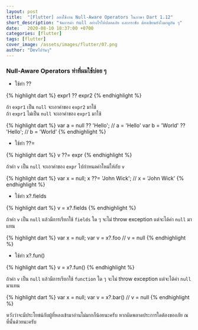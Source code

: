 ```yaml
---
layout: post
title:  "[Flutter] ลองใช้งาน Null-Aware Operators ในภาษา Dart 1.12"
short_description: "จัดการค่า null อย่างไรให้ปลอดภัย และกระชับ ต้องเขียนยังไงมาดูกัน ๆ"
date:   2020-08-10 18:37:00 +0700
categories: [flutter]
tags: [flutter]
cover_image: /assets/images/flutter/07.png
author: "Devไปวันๆ"
---
```


### Null-Aware Operators ท่าที่ผมใช้บ่อย ๆ

- ใช้ท่า ??

{% highlight dart %}
expr1 ?? expr2
{% endhighlight %}

ถ้า `expr1` เป็น `null` จะเอาค่าของ `expr2` มาใช้ <br>
ถ้า `expr1` ไม่เป็น `null` จะเอาค่าของ `expr1` มาใช้

{% highlight dart %}
var a = null ?? 'Hello';    // a = 'Hello'
var b = 'World' ?? 'Hello'; // b = 'World'
{% endhighlight %}

- ใช้ท่า ??= 

{% highlight dart %}
v ??= expr
{% endhighlight %}

ถ้าค่า `v` เป็น `null` จะเอาค่าของ `expr` ไปกำหนดค่าใหม่ให้กับ `v`

{% highlight dart %}
var x = null;
x ??= 'John Wick';          // x = 'John Wick'
{% endhighlight %}

- ใช้ท่า x?.fields

{% highlight dart %}
v = x?.fields
{% endhighlight %}

ถ้าค่า `v` เป็น `null` แล้วมีการเรียกใช้ `fields` ใด ๆ จะไม่ throw exception แต่จะได้ค่า `null` มาแทน

{% highlight dart %}
var x = null;
var v = x?.foo              // v = null
{% endhighlight %}


- ใช้ท่า x?.fun()

{% highlight dart %}
v = x?.fun()
{% endhighlight %}

ถ้าค่า `v` เป็น `null` แล้วมีการเรียกใช้ `function` ใด ๆ จะไม่ throw exception แต่จะได้ค่า `null` มาแทน

{% highlight dart %}
var x = null;
var v = x?.bar()            // v = null
{% endhighlight %}

หวังว่าจะมีประโยชน์กับผู้ที่หลงเข้ามาอ่านไม่มากก็น้อยนะครับ หากผิดพลาดประการใดต้องขออภัย ณ ที่นั้นด้วยนะครับ 

<br>